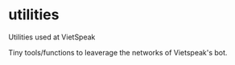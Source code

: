 # utilities
Utilities used at VietSpeak

Tiny tools/functions to leaverage the networks of Vietspeak's bot.

